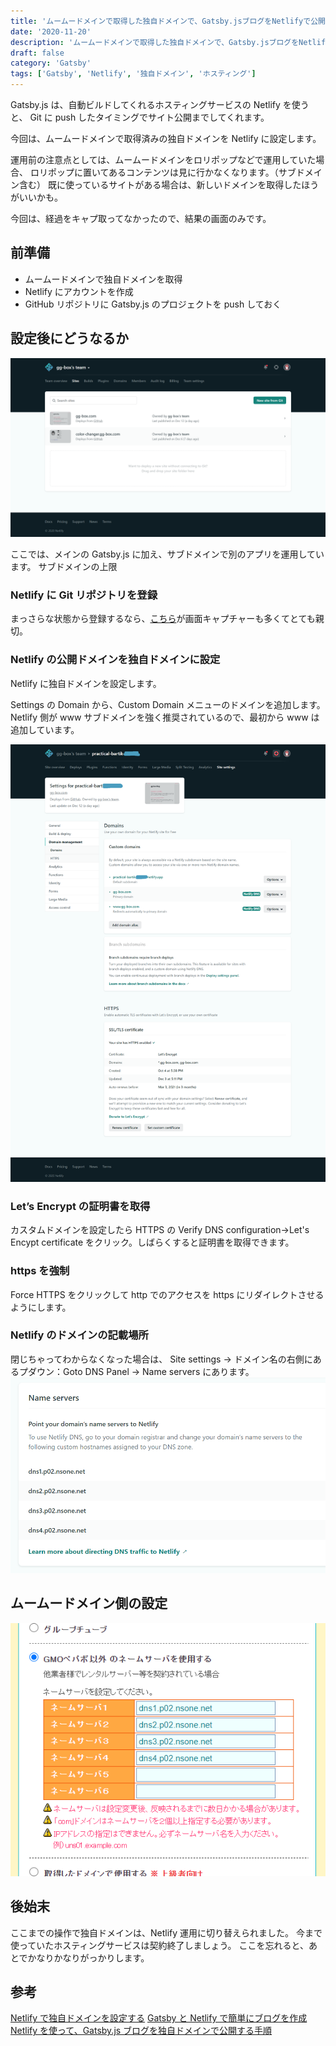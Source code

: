 ```yaml
---
title: 'ムームードメインで取得した独自ドメインで、Gatsby.jsブログをNetlifyで公開する'
date: '2020-11-20'
description: 'ムームードメインで取得した独自ドメインで、Gatsby.jsブログをNetlifyで公開する'
draft: false
category: 'Gatsby'
tags: ['Gatsby', 'Netlify', '独自ドメイン', 'ホスティング']
---
```


Gatsby.js は、自動ビルドしてくれるホスティングサービスの Netlify を使うと、
Git に push したタイミングでサイト公開までしてくれます。

今回は、ムームードメインで取得済みの独自ドメインを Netlify に設定します。

運用前の注意点としては、ムームードメインをロリポップなどで運用していた場合、
ロリポップに置いてあるコンテンツは見に行かなくなります。（サブドメイン含む）
既に使っているサイトがある場合は、新しいドメインを取得したほうがいいかも。

今回は、経過をキャプ取ってなかったので、結果の画面のみです。

## 前準備

- ムームードメインで独自ドメインを取得
- Netlify にアカウントを作成
- GitHub リポジトリに Gatsby.js のプロジェクトを push しておく

## 設定後にどうなるか

![メイン、サブドメインの運用画面](./Netlify/gg-box-sites.png)

ここでは、メインの Gatsby.js に加え、サブドメインで別のアプリを運用しています。
サブドメインの上限

### Netlify に Git リポジトリを登録

まっさらな状態から登録するなら、[こちら](https://0forest.com/gatsby-netlify/)が画面キャプチャーも多くてとても親切。

### Netlify の公開ドメインを独自ドメインに設定

Netlify に独自ドメインを設定します。

Settings の Domain から、Custom Domain メニューのドメインを追加します。
Netlify 側が www サブドメインを強く推奨されているので、最初から www は追加しています。

![ドメイン設定](./Netlify/settings-domain.png)

### Let’s Encrypt の証明書を取得

カスタムドメインを設定したら HTTPS の Verify DNS configuration→Let's Encypt certificate をクリック。しばらくすると証明書を取得できます。

### https を強制

Force HTTPS をクリックして http でのアクセスを https にリダイレクトさせるようにします。

### Netlify のドメインの記載場所

閉じちゃってわからなくなった場合は、
Site settings → ドメイン名の右側にあるプダウン：Goto DNS Panel → Name servers にあります。
![ドメイン設定](./Netlify/dns.png)

## ムームードメイン側の設定

![ドメイン設定](./Netlify/mumu.png)

## 後始末

ここまでの操作で独自ドメインは、Netlify 運用に切り替えられました。
今まで使っていたホスティングサービスは契約終了しましょう。
ここを忘れると、あとでかなりかなりがっかりします。

## 参考

[Netlify で独自ドメインを設定する](https://www.ravness.com/posts/netlifydomain)
[Gatsby と Netlify で簡単にブログを作成](https://qiita.com/k-penguin-sato/items/7554e5e7e90aa10ae225)
[Netlify を使って、Gatsby.js ブログを独自ドメインで公開する手順](https://0forest.com/gatsby-netlify/)
